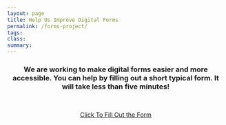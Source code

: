 ```yaml
---
layout: page
title: Help Us Improve Digital Forms
permalink: /forms-project/
tags: 
class:
summary: 
---
```

<center>
<h3>We are working to make digital forms easier and more accessible. You can help by filling out a short typical form. It will take less than five minutes!</h3>
  <br>
<p><a class="usa-button--big" href="https://www.usa.gov/forms?utm_source=forms_gov&utm_medium=USAGov_Redirect&utm_campaign=Dec_2019_launch">Click To Fill Out the Form</a></p>
</center>
